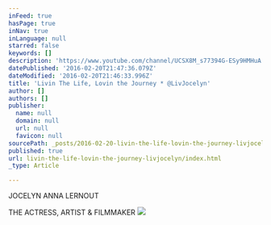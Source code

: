 ```yaml
---
inFeed: true
hasPage: true
inNav: true
inLanguage: null
starred: false
keywords: []
description: 'https://www.youtube.com/channel/UCSX8M_s77394G-ESy9HMHuA'
datePublished: '2016-02-20T21:47:36.079Z'
dateModified: '2016-02-20T21:46:33.996Z'
title: 'Livin The Life, Lovin the Journey * @LivJocelyn'
author: []
authors: []
publisher:
  name: null
  domain: null
  url: null
  favicon: null
sourcePath: _posts/2016-02-20-livin-the-life-lovin-the-journey-livjocelyn.md
published: true
url: livin-the-life-lovin-the-journey-livjocelyn/index.html
_type: Article

---
```

JOCELYN ANNA LERNOUT

THE ACTRESS, ARTIST & FILMMAKER
![](https://the-grid-user-content.s3-us-west-2.amazonaws.com/e8d02152-844f-481e-a570-78a24f4e3a02.jpg)